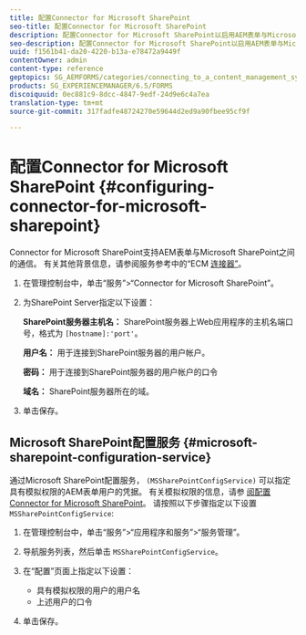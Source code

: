 ```yaml
---
title: 配置Connector for Microsoft SharePoint
seo-title: 配置Connector for Microsoft SharePoint
description: 配置Connector for Microsoft SharePoint以启用AEM表单与Microsoft SharePoint之间的通信。
seo-description: 配置Connector for Microsoft SharePoint以启用AEM表单与Microsoft SharePoint之间的通信。
uuid: f1561b41-da20-4220-b13a-e78472a9449f
contentOwner: admin
content-type: reference
geptopics: SG_AEMFORMS/categories/connecting_to_a_content_management_system
products: SG_EXPERIENCEMANAGER/6.5/FORMS
discoiquuid: 0ec881c9-8dcc-4847-9edf-24d9e6c4a7ea
translation-type: tm+mt
source-git-commit: 317fadfe48724270e59644d2ed9a90fbee95cf9f

---
```



# 配置Connector for Microsoft SharePoint {#configuring-connector-for-microsoft-sharepoint}

Connector for Microsoft SharePoint支持AEM表单与Microsoft SharePoint之间的通信。 有关其他背景信息，请参阅服务参考中的“ECM [连接器”](https://www.adobe.com/go/learn_aemforms_services_63)。

1. 在管理控制台中，单击“服务”>“Connector for Microsoft SharePoint”。
1. 为SharePoint Server指定以下设置：

   **SharePoint服务器主机名：** SharePoint服务器上Web应用程序的主机名端口号，格式为 `[hostname]:'port'`。

   **用户名：** 用于连接到SharePoint服务器的用户帐户。

   **密码：** 用于连接到SharePoint服务器的用户帐户的口令

   **域名：** SharePoint服务器所在的域。

1. 单击保存。

## Microsoft SharePoint配置服务 {#microsoft-sharepoint-configuration-service}

通过Microsoft SharePoint配置服务， `(MSSharePointConfigService)` 可以指定具有模拟权限的AEM表单用户的凭据。 有关模拟权限的信息，请参 [阅配置Connector for Microsoft SharePoint](https://help.adobe.com/en_US/AEMForms/6.1/SharePointConfig/index.html)。 请按照以下步骤指定以下设置 `MSSharePointConfigService`:

1. 在管理控制台中，单击“服务”>“应用程序和服务”>“服务管理”。
1. 导航服务列表，然后单击 `MSSharePointConfigService`。
1. 在“配置”页面上指定以下设置：

   * 具有模拟权限的用户的用户名
   * 上述用户的口令

1. 单击保存。

